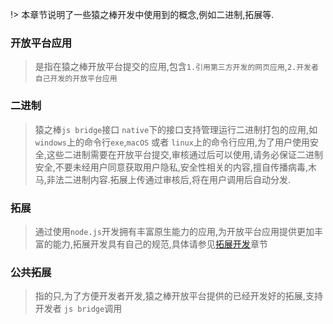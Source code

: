 !> 本章节说明了一些猿之棒开发中使用到的概念,例如二进制,拓展等.

### 开放平台应用

> 是指在猿之棒开放平台提交的应用,包含`1.引用第三方开发的网页应用`,`2.开发者自己开发的开放平台应用`

### 二进制

> 猿之棒`js bridge`接口 `native`下的接口支持管理运行二进制打包的应用,如`windows`上的命令行`exe`,`macOS` 或者 `linux`上的命令行应用,为了用户使用安全,这些二进制需要在开放平台提交,审核通过后可以使用,请务必保证二进制安全,不要未经用户同意获取用户隐私,安全性相关的内容,擅自传播病毒,木马,非法二进制内容.拓展上传通过审核后,将在用户调用后自动分发.

### 拓展

> 通过使用`node.js`开发拥有丰富原生能力的应用,为开放平台应用提供更加丰富的能力,拓展开发具有自己的规范,具体请参见[拓展开发](/#/extension-develop/default ':ignore')章节

### 公共拓展

> 指的只,为了方便开发者开发,猿之棒开放平台提供的已经开发好的拓展,支持开发者 `js bridge`调用

